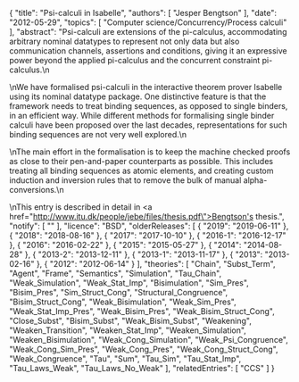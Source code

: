 {
    "title": "Psi-calculi in Isabelle",
    "authors": [
        "Jesper Bengtson"
    ],
    "date": "2012-05-29",
    "topics": [
        "Computer science/Concurrency/Process calculi"
    ],
    "abstract": "Psi-calculi are extensions of the pi-calculus, accommodating arbitrary nominal datatypes to represent not only data but also communication channels, assertions and conditions, giving it an expressive power beyond the applied pi-calculus and the concurrent constraint pi-calculus.\n<p>\nWe have formalised psi-calculi in the interactive theorem prover Isabelle using its nominal datatype package. One distinctive feature is that the framework needs to treat binding sequences, as opposed to single binders, in an efficient way. While different methods for formalising single binder calculi have been proposed over the last decades, representations for such binding sequences are not very well explored.\n<p>\nThe main effort in the formalisation is to keep the machine checked proofs as close to their pen-and-paper counterparts as possible. This includes treating all binding sequences as atomic elements, and creating custom induction and inversion rules that to remove the bulk of manual alpha-conversions.\n<p>\nThis entry is described in detail in <a href=\"http://www.itu.dk/people/jebe/files/thesis.pdf\">Bengtson's thesis</a>.",
    "notify": [
        ""
    ],
    "licence": "BSD",
    "olderReleases": [
        {
            "2019": "2019-06-11"
        },
        {
            "2018": "2018-08-16"
        },
        {
            "2017": "2017-10-10"
        },
        {
            "2016-1": "2016-12-17"
        },
        {
            "2016": "2016-02-22"
        },
        {
            "2015": "2015-05-27"
        },
        {
            "2014": "2014-08-28"
        },
        {
            "2013-2": "2013-12-11"
        },
        {
            "2013-1": "2013-11-17"
        },
        {
            "2013": "2013-02-16"
        },
        {
            "2012": "2012-06-14"
        }
    ],
    "theories": [
        "Chain",
        "Subst_Term",
        "Agent",
        "Frame",
        "Semantics",
        "Simulation",
        "Tau_Chain",
        "Weak_Simulation",
        "Weak_Stat_Imp",
        "Bisimulation",
        "Sim_Pres",
        "Bisim_Pres",
        "Sim_Struct_Cong",
        "Structural_Congruence",
        "Bisim_Struct_Cong",
        "Weak_Bisimulation",
        "Weak_Sim_Pres",
        "Weak_Stat_Imp_Pres",
        "Weak_Bisim_Pres",
        "Weak_Bisim_Struct_Cong",
        "Close_Subst",
        "Bisim_Subst",
        "Weak_Bisim_Subst",
        "Weakening",
        "Weaken_Transition",
        "Weaken_Stat_Imp",
        "Weaken_Simulation",
        "Weaken_Bisimulation",
        "Weak_Cong_Simulation",
        "Weak_Psi_Congruence",
        "Weak_Cong_Sim_Pres",
        "Weak_Cong_Pres",
        "Weak_Cong_Struct_Cong",
        "Weak_Congruence",
        "Tau",
        "Sum",
        "Tau_Sim",
        "Tau_Stat_Imp",
        "Tau_Laws_Weak",
        "Tau_Laws_No_Weak"
    ],
    "relatedEntries": [
        "CCS"
    ]
}
